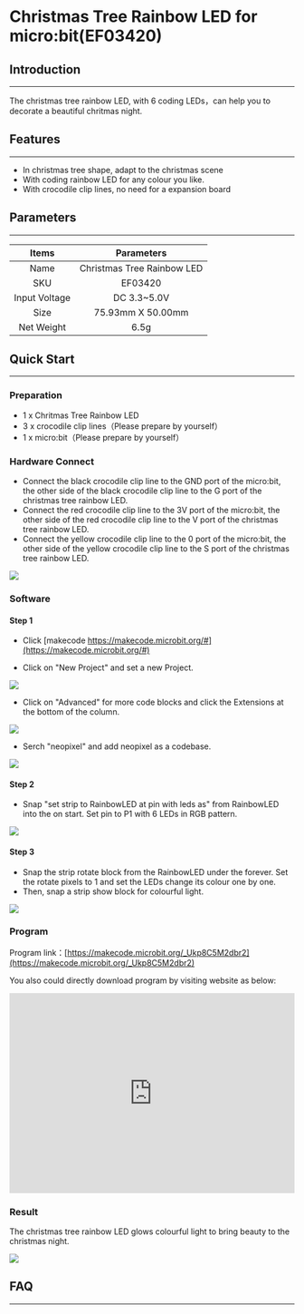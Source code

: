 # Christmas Tree Rainbow LED for micro:bit(EF03420)

## Introduction
---
 The christmas tree rainbow LED, with 6 coding LEDs，can help you to decorate a beautiful chritmas night.

## Features
---
- In christmas tree shape, adapt to the christmas scene
- With coding rainbow LED for any colour you like.
- With crocodile clip lines, no need for a expansion board

## Parameters
---

|Items|Parameters|
|:-:|:-:|
|Name|Christmas Tree Rainbow LED|
|SKU| EF03420|
|Input Voltage|DC 3.3~5.0V|
|Size|75.93mm X 50.00mm|
|Net Weight|6.5g|


## Quick Start  
---

### Preparation
- 1 x Chritmas Tree Rainbow LED
- 3 x crocodile clip lines（Please prepare by yourself）
- 1 x micro:bit（Please prepare by yourself）

### Hardware Connect   
- Connect the black crocodile clip line to the GND port of the micro:bit, the other side of the black crocodile clip line to the G port of the christmas tree rainbow LED.
- Connect the red crocodile clip line to the 3V port of the micro:bit, the other side of the red crocodile clip line to the V port of the christmas tree rainbow LED.
- Connect the yellow crocodile clip line to the 0 port of the micro:bit, the other side of the yellow crocodile clip line to the S port of the christmas tree rainbow LED.

![](./images/8uQCfYE.jpg)

### Software  
#### Step 1

- Click [makecode https://makecode.microbit.org/#](https://makecode.microbit.org/#)

- Click on "New Project" and set a new Project.

![](./images/t34k5Zb.png)

- Click on "Advanced" for more code blocks and click the Extensions at the bottom of the column.

![](./images/Zg0fO6x.png)

- Serch "neopixel" and add neopixel as a codebase.

![](./images/pqB776X.png)

#### Step 2

- Snap "set strip to RainbowLED at pin with leds as" from RainbowLED into the on start. Set pin to P1 with 6 LEDs in RGB pattern.

![](./images/qCgKGXD.png)

#### Step 3

- Snap the strip rotate block from the RainbowLED under the forever. Set the rotate pixels to 1 and set the LEDs change its colour one by one.
- Then, snap a strip show block for colourful light. 

![](./images/LMHM9JS.png)

### Program

Program link：[https://makecode.microbit.org/_Ukp8C5M2dbr2](https://makecode.microbit.org/_Ukp8C5M2dbr2)

You also could directly download program by visiting website as below:

<div style="position:relative;height:0;padding-bottom:70%;overflow:hidden;"><iframe style="position:absolute;top:0;left:0;width:100%;height:100%;" src="https://makecode.microbit.org/#pub:_Ukp8C5M2dbr2" frameborder="0" sandbox="allow-popups allow-forms allow-scripts allow-same-origin"></iframe></div>

### Result 

The christmas tree rainbow LED glows colourful light to bring beauty to the christmas night.

![](./images/fDvmCab.gif)

## FAQ
---
